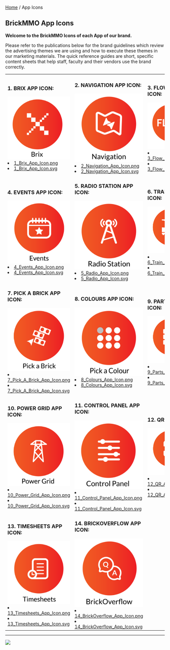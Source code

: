 <style>@import url("//readme.codeadam.ca/readme.css");</style>

[Home]("/") / App Icons

## BrickMMO App Icons

**Welcome to the BrickMMO Icons of each App of our brand.**

Please refer to the publications below for the brand guidelines which review the advertising themes we are using and how to execute these themes in our marketing materials. The quick reference guides are short, specific content sheets that help staff, faculty and their vendors use the brand correctly.

<table>
<tr>
<td width="33.3%">

<h3>1. BRIX APP ICON:</h3>



<img src="icons/png/1_Brix_App_Icon.png">

<li><a href="icons/png/1_Brix_App_Icon.png" download>1_Brix_App_Icon.png</a></li>
<li><a href="icons/svg/1_Brix_App_Icon.svg" download>1_Brix_App_Icon.svg</a></li>
</td>

<td width="33.3%">

<h3>2. NAVIGATION APP ICON:</h3>

 

<img src="icons/png/2_Navigation_App_Icon.png">

<li><a href="icons/png/2_Navigation_App_Icon.png" download>2_Navigation_App_Icon.png</a></li>
<li><a href="icons/svg/2_Navigation_App_Icon.svg" download>2_Navigation_App_Icon.svg</a></li>

</td>

<td width="33.3%">

<h3>3. FLOW APP ICON:</h3>



<img src="icons/png/3_Flow_App_Icon.png">

<li><a href="icons/png/3_Flow_App_Icon.png" download>3_Flow_App_Icon.png</a></li>
<li><a href="icons/svg/3_Flow_App_Icon.svg" download>3_Flow_App_Icon.svg</a></li>

</tr>

</td>
<tr>
<td width="33.3%">

<h3>4. EVENTS APP ICON:</h3>



<img src="icons/png/4_Events_App_Icon.png">

<li><a href="icons/png/4_Events_App_Icon.png" download>4_Events_App_Icon.png</a></li>
<li><a href="icons/svg/4_Events_App_Icon.svg" download>4_Events_App_Icon.svg</a></li>

</td>

<td width="33.3%">

<h3>5. RADIO STATION APP ICON:</h3>



<img src="icons/png/5_Radio_App_Icon.png">

<li><a href="icons/png/5_Radio_App_Icon.png" download>5_Radio_App_Icon.png</a></li>
<li><a href="icons/svg/5_Radio_App_Icon.svg" download>5_Radio_App_Icon.svg</a></li>

</td>

<td width="33.3%">

<h3>6. TRAIN APP ICON:</h3>



<img src="icons/png/6_Train_App_Icon.png">

<li><a href="icons/png/6_Train_App_Icon.png" download>6_Train_App_Icon.png</a></li>
<li><a href="icons/svg/6_Train_App_Icon.svg" download>6_Train_App_Icon.svg</a></li>

</td>

<tr>

<td width="33.3%">

<h3>7. PICK A BRICK APP ICON:</h3>



<img src="icons/png/7_Pick_A_Brick_App_Icon.png">

<li><a href="icons/png/7_Pick_A_Brick_App_Icon.png" download>7_Pick_A_Brick_App_Icon.png</a></li>
<li><a href="icons/svg/7_Pick_A_Brick_App_Icon.svg" download>7_Pick_A_Brick_App_Icon.svg</a></li>

</td>

<td width="33.3%">

<h3>8. COLOURS APP ICON:</h3>



<img src="icons/png/8_Colours_App_Icon.png">

<li><a href="icons/png/8_Colours_App_Icon.png" download>8_Colours_App_Icon.png</a></li>
<li><a href="icons/svg/8_Colours_App_Icon.svg" download>8_Colours_App_Icon.svg</a></li>

</td>

<td width="33.3%">

<h3>9. PARTS APP ICON:</h3>



<img src="icons/png/9_Parts_App_Icon.png">

<li><a href="icons/png/9_Parts_App_Icon.png" download>9_Parts_App_Icon.png</a></li>
<li><a href="icons/svg/9_Parts_App_Icon.svg" download>9_Parts_App_Icon.svg</a></li>

</td>

<tr>

<td width="33.3%">

<h3>10. POWER GRID APP ICON:</h3>



<img src="icons/png/10_Power_Grid_App_Icon.png">

<li><a href="icons/png/0_Power_Grid_App_Icon.png" download>10_Power_Grid_App_Icon.png</a></li>
<li><a href="icons/svg/10_Power_Grid_App_Icon.svg" download>10_Power_Grid_App_Icon.svg</a></li>

</td>

<td width="33.3%">

<h3>11. CONTROL PANEL APP ICON:</h3>



<img src="icons/png/11_Control_Panel_App_Icon.png">

<li><a href="icons/png/11_Control_Panel_App_Icon.png" download>11_Control_Panel_App_Icon.png</a></li>
<li><a href="icons/svg/11_Control_Panel_App_Icon.svg" download>11_Control_Panel_App_Icon.svg</a></li>

</td>

<td width="33.3%">

<h3>12. QR APP ICON:</h3>



<img src="icons/png/12_QR_App_Icon.png">

<li><a href="icons/png/12_QR_App_Icon.png" download>12_QR_App_Icon.png</a></li>
<li><a href="icons/svg/12_QR_App_Icon.svg" download>12_QR_App_Icon.svg</a></li>

<tr>

<td width="33.3%">

<h3>13. TIMESHEETS APP ICON:</h3>



<img src="icons/png/13_Timesheets_App_Icon.png">

<li><a href="icons/png/13_Timesheets_App_Icon.png" download>13_Timesheets_App_Icon.png</a></li>
<li><a href="icons/svg/13_Timesheets_App_Icon.svgg" download>13_Timesheets_App_Icon.svg</a></li>

</td>

<td width="33.3%">

<h3>14. BRICKOVERFLOW APP ICON:</h3>



<img src="icons/png/14_BrickOverflow_App_Icon.png">

<li><a href="icons/png/14_BrickOverflow_App_Icon.png" download>14_BrickOverflow_App_Icon.png</a></li>
<li><a href="icons/svg/14_BrickOverflow_App_Icon.svg" download>14_BrickOverflow_App_Icon.svg</a></li>

</td>


</td>

</tr>
</table>

---

<a href="https://brickmmo.com">
<img src="https://brickmmo.com/images/brickmmo-logo-horizontal.jpg" width="100">
</a>

